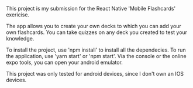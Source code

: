 This project is my submission for the React Native 'Mobile Flashcards' exericise.

The app allows you to create your own decks to which you can add your own flashcards.
You can take quizzes on any deck you created to test your knowledge.

To install the project, use 'npm install'  to install all the dependecies.
To run the application, use 'yarn start' or 'npm start'. Via the console or the online expo
tools, you can open your android emulator.

This project was only tested for android devices, since I don't own an IOS devices.

